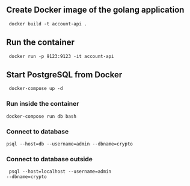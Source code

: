 
## Create Docker image of the golang application

<code> docker build -t account-api .  </code>

## Run the container 

<code> docker run -p 9123:9123 -it account-api </code>
 

## Start PostgreSQL from Docker 

<code> docker-compose up -d </code>

### Run inside the container
<code>docker-compose run db bash </code>

### Connect to database  
<code>psql  --host=db --username=admin --dbname=crypto</code>

### Connect to database outside 
<code> psql --host=localhost --username=admin --dbname=crypto</code>